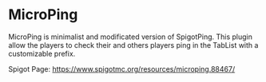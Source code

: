 # MicroPing
MicroPing is minimalist and modificated version of SpigotPing.
This plugin allow the players to check their and others players ping in the TabList with a customizable prefix.

Spigot Page: https://www.spigotmc.org/resources/microping.88467/
